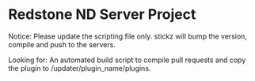 # Redstone ND Server Project

Notice: Please update the scripting file only. stickz will bump the version, compile and push to the servers.

Looking for: An automated build script to compile pull requests and copy the plugin to /updater/plugin_name/plugins.
